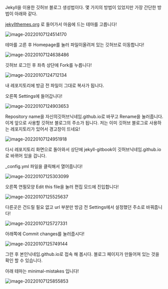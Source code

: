 Jekyll을 이용한 깃허브 블로그 생성법이다. 몇 가지의 방법이 있었지만 가장 간단한 방법이 아래와 같다.



[jekyllthemes.org](jekyllthemes.org) 로 들어가서 마음에 드는 테마를 고릅니다!

![image-20220107124514170](../images/2022-01-06-github-make/image-20220107124514170.png)



테마를 고른 후 Homepage를 눌러 파일이올려져 있는 깃허브로 이동합니다!

![image-20220107124638486](../images/2022-01-06-github-make/image-20220107124638486.png)



깃허브 로그인 후 좌측 상단에 Fork를 누릅니다!

![image-20220107124712134](../images/2022-01-06-github-make/image-20220107124712134.png)



 내 레포지토리에 방금 전 파일이 그대로 복사가 됩니다.

오른쪽 Settings에 들어갑니다!

![image-20220107124903653](../images/2022-01-06-github-make/image-20220107124903653.png)



Repository name을 자신의깃허브닉네임.github.io로 바꾸고 Rename을 눌러줍니다. 이게 앞으로 사용할 깃허브 블로그의 주소가 됩니다. 저는 이미 깃허브 블로그로 사용하는 레포지토리가 있어서 경고창이 뜨네요!

![image-20220107124951918](../images/2022-01-06-github-make/image-20220107124951918.png)



다시  레포지토리 화면으로 돌아와서 상단에 jekyll-gitbook이 깃허브닉네임.github.io로 바뀌어 있을 겁니다.

  _config.yml 파일을 클릭해서 열어줍니다!

![image-20220107125303099](../images/2022-01-06-github-make/image-20220107125303099.png)

오른쪽 연필모양 Edit this file을 눌러 편집 모드에 진입합니다!

![image-20220107125525637](../images/2022-01-06-github-make/image-20220107125525637.png)



다른곳은 건드릴 필요 없고 url 부분만 방금 전 Settings에서 설정했던 주소로 바꿔줍니다!

![image-20220107125727331](../images/2022-01-06-github-make/image-20220107125727331.png)



아래쪽에 Commit changes를 눌러줍시다!

![image-20220107125749144](../images/2022-01-06-github-make/image-20220107125749144.png)

그런 후 본인닉네임.github.io로 접속 해 봅시다. 블로그 페이지가 만들어져 있는 것을 확인 할 수 있습니다.

아래 테마는 minimal-mistakes 입니다!

![image-20220107125855853](../images/2022-01-06-github-make/image-20220107125855853.png)

